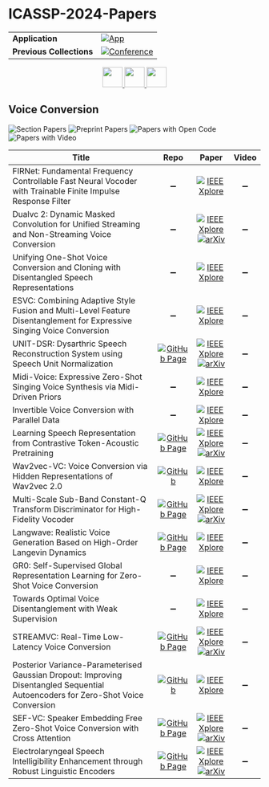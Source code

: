 # ICASSP-2024-Papers

<table>
    <tr>
        <td><strong>Application</strong></td>
        <td>
            <a href="https://huggingface.co/spaces/DmitryRyumin/NewEraAI-Papers" style="float:left;">
                <img src="https://img.shields.io/badge/🤗-NewEraAI--Papers-FFD21F.svg" alt="App" />
            </a>
        </td>
    </tr>
    <tr>
        <td><strong>Previous Collections</strong></td>
        <td>
            <a href="https://github.com/DmitryRyumin/ICASSP-2023-24-Papers/blob/main/README_2023.md">
                <img src="http://img.shields.io/badge/ICASSP-2023-0073AE.svg" alt="Conference">
            </a>
        </td>
    </tr>
</table>

<div align="center">
    <a href="https://github.com/DmitryRyumin/ICASSP-2023-24-Papers/blob/main/sections/2024/main/MLSP-L2.md">
        <img src="https://cdn.jsdelivr.net/gh/DmitryRyumin/NewEraAI-Papers@main/images/left.svg" width="40" alt="" />
    </a>
    <a href="https://github.com/DmitryRyumin/ICASSP-2023-24-Papers/">
        <img src="https://cdn.jsdelivr.net/gh/DmitryRyumin/NewEraAI-Papers@main/images/home.svg" width="40" alt="" />
    </a>
    <a href="https://github.com/DmitryRyumin/ICASSP-2023-24-Papers/blob/main/sections/2024/main/MLSP-L3.md">
        <img src="https://cdn.jsdelivr.net/gh/DmitryRyumin/NewEraAI-Papers@main/images/right.svg" width="40" alt="" />
    </a>
</div>

## Voice Conversion

![Section Papers](https://img.shields.io/badge/Section%20Papers-17-42BA16) ![Preprint Papers](https://img.shields.io/badge/Preprint%20Papers-7-b31b1b) ![Papers with Open Code](https://img.shields.io/badge/Papers%20with%20Open%20Code-2-1D7FBF) ![Papers with Video](https://img.shields.io/badge/Papers%20with%20Video-0-FF0000)

| **Title** | **Repo** | **Paper** | **Video** |
|-----------|:--------:|:---------:|:---------:|
| FIRNet: Fundamental Frequency Controllable Fast Neural Vocoder with Trainable Finite Impulse Response Filter | :heavy_minus_sign: | [![IEEE Xplore](https://img.shields.io/badge/IEEE-10446960-E4A42C.svg)](https://ieeexplore.ieee.org/document/10446960) | :heavy_minus_sign: |
| Dualvc 2: Dynamic Masked Convolution for Unified Streaming and Non-Streaming Voice Conversion | :heavy_minus_sign: | [![IEEE Xplore](https://img.shields.io/badge/IEEE-10446229-E4A42C.svg)](https://ieeexplore.ieee.org/document/10446229) <br /> [![arXiv](https://img.shields.io/badge/arXiv-2309.15496-b31b1b.svg)](https://arxiv.org/abs/2309.15496) | :heavy_minus_sign: |
| Unifying One-Shot Voice Conversion and Cloning with Disentangled Speech Representations | :heavy_minus_sign: | [![IEEE Xplore](https://img.shields.io/badge/IEEE-10446296-E4A42C.svg)](https://ieeexplore.ieee.org/document/10446296) | :heavy_minus_sign: |
| ESVC: Combining Adaptive Style Fusion and Multi-Level Feature Disentanglement for Expressive Singing Voice Conversion | :heavy_minus_sign: | [![IEEE Xplore](https://img.shields.io/badge/IEEE-10446284-E4A42C.svg)](https://ieeexplore.ieee.org/document/10446284) | :heavy_minus_sign: |
| UNIT-DSR: Dysarthric Speech Reconstruction System using Speech Unit Normalization | [![GitHub Page](https://img.shields.io/badge/GitHub-Page-159957.svg)](https://wyj1996.github.io/Unit-DSR-demo/index.html) | [![IEEE Xplore](https://img.shields.io/badge/IEEE-10446921-E4A42C.svg)](https://ieeexplore.ieee.org/document/10446921) <br /> [![arXiv](https://img.shields.io/badge/arXiv-2401.14664-b31b1b.svg)](https://arxiv.org/abs/2401.14664) | :heavy_minus_sign: |
| Midi-Voice: Expressive Zero-Shot Singing Voice Synthesis via Midi-Driven Priors | :heavy_minus_sign: | [![IEEE Xplore](https://img.shields.io/badge/IEEE-10447981-E4A42C.svg)](https://ieeexplore.ieee.org/document/10447981) | :heavy_minus_sign: |
| Invertible Voice Conversion with Parallel Data | :heavy_minus_sign: | [![IEEE Xplore](https://img.shields.io/badge/IEEE-10447701-E4A42C.svg)](https://ieeexplore.ieee.org/document/10447701) | :heavy_minus_sign: |
| Learning Speech Representation from Contrastive Token-Acoustic Pretraining | [![GitHub Page](https://img.shields.io/badge/GitHub-Page-159957.svg)](https://qiangchunyu.github.io/CPSP/) | [![IEEE Xplore](https://img.shields.io/badge/IEEE-10447797-E4A42C.svg)](https://ieeexplore.ieee.org/document/10447797) <br /> [![arXiv](https://img.shields.io/badge/arXiv-2309.00424-b31b1b.svg)](https://arxiv.org/abs/2309.00424) | :heavy_minus_sign: |
| Wav2vec-VC: Voice Conversion via Hidden Representations of Wav2vec 2.0 | [![GitHub](https://img.shields.io/github/stars/prairie-schooner/wav2vec-vc?style=flat)](https://github.com/prairie-schooner/wav2vec-vc) | [![IEEE Xplore](https://img.shields.io/badge/IEEE-10447984-E4A42C.svg)](https://ieeexplore.ieee.org/document/10447984) | :heavy_minus_sign: |
| Multi-Scale Sub-Band Constant-Q Transform Discriminator for High-Fidelity Vocoder | [![GitHub Page](https://img.shields.io/badge/GitHub-Page-159957.svg)](https://vocodexelysium.github.io/MS-SB-CQTD/) | [![IEEE Xplore](https://img.shields.io/badge/IEEE-10448436-E4A42C.svg)](https://ieeexplore.ieee.org/document/10448436) <br /> [![arXiv](https://img.shields.io/badge/arXiv-2311.14957-b31b1b.svg)](https://arxiv.org/abs/2311.14957) | :heavy_minus_sign: |
| Langwave: Realistic Voice Generation Based on High-Order Langevin Dynamics | [![GitHub Page](https://img.shields.io/badge/GitHub-Page-159957.svg)](https://shiziqiang.github.io/langwave/) | [![IEEE Xplore](https://img.shields.io/badge/IEEE-10447389-E4A42C.svg)](https://ieeexplore.ieee.org/document/10447389) | :heavy_minus_sign: |
| GR0: Self-Supervised Global Representation Learning for Zero-Shot Voice Conversion | :heavy_minus_sign: | [![IEEE Xplore](https://img.shields.io/badge/IEEE-10448232-E4A42C.svg)](https://ieeexplore.ieee.org/document/10448232) | :heavy_minus_sign: |
| Towards Optimal Voice Disentanglement with Weak Supervision | :heavy_minus_sign: | [![IEEE Xplore](https://img.shields.io/badge/IEEE-10447670-E4A42C.svg)](https://ieeexplore.ieee.org/document/10447670) | :heavy_minus_sign: |
| STREAMVC: Real-Time Low-Latency Voice Conversion | [![GitHub Page](https://img.shields.io/badge/GitHub-Page-159957.svg)](https://google-research.github.io/seanet/stream_vc/) | [![IEEE Xplore](https://img.shields.io/badge/IEEE-10446863-E4A42C.svg)](https://ieeexplore.ieee.org/document/10446863) <br /> [![arXiv](https://img.shields.io/badge/arXiv-2401.03078-b31b1b.svg)](https://arxiv.org/abs/2401.03078) | :heavy_minus_sign: |
| Posterior Variance-Parameterised Gaussian Dropout: Improving Disentangled Sequential Autoencoders for Zero-Shot Voice Conversion | [![GitHub](https://img.shields.io/github/stars/yjlolo/DSAE-VC?style=flat)](https://github.com/yjlolo/DSAE-VC) | [![IEEE Xplore](https://img.shields.io/badge/IEEE-10447835-E4A42C.svg)](https://ieeexplore.ieee.org/document/10447835) | :heavy_minus_sign: |
| SEF-VC: Speaker Embedding Free Zero-Shot Voice Conversion with Cross Attention | [![GitHub Page](https://img.shields.io/badge/GitHub-Page-159957.svg)](https://blog.junjieli.com/SEF-VC/) | [![IEEE Xplore](https://img.shields.io/badge/IEEE-10446160-E4A42C.svg)](https://ieeexplore.ieee.org/document/10446160) <br /> [![arXiv](https://img.shields.io/badge/arXiv-2312.08676-b31b1b.svg)](https://arxiv.org/abs/2312.08676) | :heavy_minus_sign: |
| Electrolaryngeal Speech Intelligibility Enhancement through Robust Linguistic Encoders | [![GitHub Page](https://img.shields.io/badge/GitHub-Page-159957.svg)](https://lesterphillip.github.io/icassp2024_el_sie/) | [![IEEE Xplore](https://img.shields.io/badge/IEEE-10447197-E4A42C.svg)](https://ieeexplore.ieee.org/document/10447197) <br /> [![arXiv](https://img.shields.io/badge/arXiv-2309.09627-b31b1b.svg)](https://arxiv.org/abs/2309.09627) | :heavy_minus_sign: |